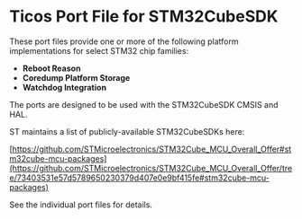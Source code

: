 # Ticos Port File for STM32CubeSDK

These port files provide one or more of the following platform implementations
for select STM32 chip families:

- **Reboot Reason**
- **Coredump Platform Storage**
- **Watchdog Integration**

The ports are designed to be used with the STM32CubeSDK CMSIS and HAL.

ST maintains a list of publicly-available STM32CubeSDKs here:

[https://github.com/STMicroelectronics/STM32Cube_MCU_Overall_Offer#stm32cube-mcu-packages](https://github.com/STMicroelectronics/STM32Cube_MCU_Overall_Offer/tree/73403531e57d5789650230379d407e0e9bf415fe#stm32cube-mcu-packages)

See the individual port files for details.
